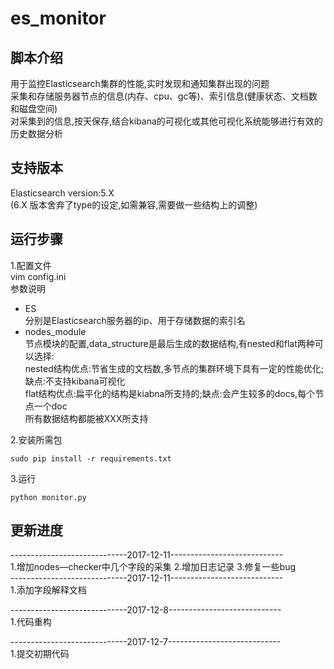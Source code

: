 # es_monitor
## 脚本介绍
用于监控Elasticsearch集群的性能,实时发现和通知集群出现的问题</br>
采集和存储服务器节点的信息(内存、cpu、gc等)、索引信息(健康状态、文档数和磁盘空间)</br>
对采集到的信息,按天保存,结合kibana的可视化或其他可视化系统能够进行有效的历史数据分析</br>

## 支持版本
Elasticsearch version:5.X</br>
(6.X 版本舍弃了type的设定,如需兼容,需要做一些结构上的调整)</br>

## 运行步骤
1.配置文件</br>
vim config.ini</br>
参数说明</br>
- ES</br>
分别是Elasticsearch服务器的ip、用于存储数据的索引名</br>
- nodes_module</br>
节点模块的配置,data_structure是最后生成的数据结构,有nested和flat两种可以选择:</br>
nested结构优点:节省生成的文档数,多节点的集群环境下具有一定的性能优化;缺点:不支持kibana可视化</br>
flat结构优点:扁平化的结构是kiabna所支持的;缺点:会产生较多的docs,每个节点一个doc</br>
所有数据结构都能被XXX所支持</br>

2.安装所需包

    sudo pip install -r requirements.txt

3.运行

    python monitor.py


## 更新进度

-----------------------------2017-12-11----------------------------
<br/>
1.增加nodes—checker中几个字段的采集
2.增加日志记录
3.修复一些bug
<br/>
-----------------------------2017-12-11----------------------------
<br/>
1.添加字段解释文档
<br/>

-----------------------------2017-12-8----------------------------
<br/>
1.代码重构
<br/>

-----------------------------2017-12-7----------------------------
<br/>
1.提交初期代码
<br/>
